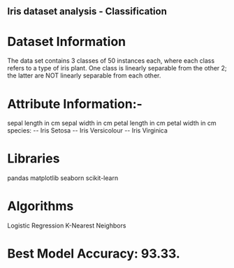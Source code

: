 ## Iris dataset analysis - Classification

# Dataset Information
The data set contains 3 classes of 50 instances each, where each class refers to a type of iris plant. One class is linearly separable from the other 2; the latter are NOT linearly separable from each other.

# Attribute Information:-

sepal length in cm
sepal width in cm
petal length in cm
petal width in cm
species: -- Iris Setosa -- Iris Versicolour -- Iris Virginica

# Libraries
pandas
matplotlib
seaborn
scikit-learn

# Algorithms
Logistic Regression
K-Nearest Neighbors

# Best Model Accuracy: 93.33.


